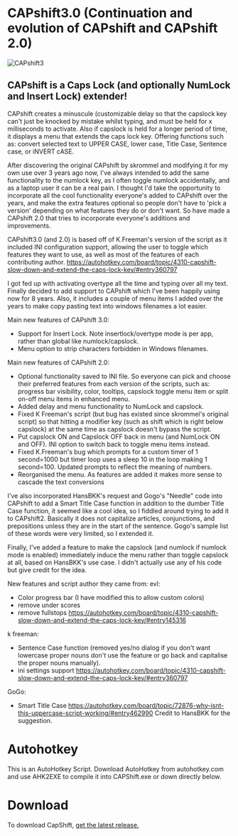 # CAPshift3.0 (Continuation and evolution of CAPshift and CAPshift 2.0)
![CAPshift3](https://user-images.githubusercontent.com/1145722/163673868-b3ae0222-9378-49b9-aa80-ed22e74f540a.png)

## CAPshift is a Caps Lock (and optionally NumLock and Insert Lock) extender!

CAPshift creates a minuscule (customizable delay so that the capslock key can't just be knocked by mistake whilst typing, and must be held for x milliseconds to activate.
Also if capslock is held for a longer period of time, it displays a menu that extends the caps lock key. Offering functions such as: convert selected text to UPPER CASE, lower case, Title Case, Sentence case, or iNVERT cASE.

After discovering the original CAPshift by skrommel and modifying it for my own use over 3 years ago now, I've always intended to add the same functionality to the numlock key, as I often toggle numlock accidentally, and as a laptop user it can be a real pain.
I thought I'd take the opportunity to incorporate all the cool functionality everyone's added to CAPshift over the years, and make the extra features optional so people don't have to 'pick a version' depending on what features they do or don't want. So have made a CAPshift 2.0 that tries to incorporate everyone's additions and improvements.

CAPshift3.0 (and 2.0) is based off of K.Freeman's version of the script as it included INI configuration support, allowing the user to toggle which features they want to use, as well as most of the features of each contributing author.
https://autohotkey.com/board/topic/4310-capshift-slow-down-and-extend-the-caps-lock-key/#entry360797

I got fed up with activating overtype all the time and typing over all my text. Finally decided to add support to CAPshift which I've been happily using now for 8 years. Also, it includes a couple of menu items I added over the years to make copy pasting text into windows filenames a lot easier.

Main new features of CAPshift 3.0:
* Support for Insert Lock. Note insertlock/overtype mode is per app, rather than global like numlock/capslock.
* Menu option to strip characters forbidden in Windows filenames.

Main new features of CAPshift 2.0:
* Optional functionality saved to INI file. So everyone can pick and choose their preferred features from each version of the scripts, such as: progress bar visibility, color, tooltips, capslock toggle menu item or split on-off menu items in enhanced menu.
* Added delay and menu functionality to NumLock and capslock.
* Fixed K Freeman's script (but bug has existed since skrommel's original script) so that hitting a modifier key (such as shift which is right below capslock) at the same time as capslock doesn't bypass the script.
* Put capslock ON and Capslock OFF back in menu (and NumLock ON and OFF). INI option to switch back to toggle menu items instead.
* Fixed K.Freeman's bug which prompts for a custom timer of 1 second=1000 but timer loop uses a sleep 10 in the loop making 1 second=100. Updated prompts to reflect the meaning of numbers.
* Reorganised the menu. As features are added it makes more sense to cascade the text conversions

I've also incorporated HansBKK's request and Gogo's "Needle" code into CAPshift to add a Smart Title Case function in addition to the dumber Title Case function, it seemed like a cool idea, so I fiddled around trying to add it to CAPshift2. Basically it does not capitalize articles, conjunctions, and prepositions unless they are in the start of the sentence. Gogo's sample list of these words were very limited, so I extended it.

Finally, I've added a feature to make the capslock (and numlock if numlock mode is enabled) immediately induce the menu rather than toggle capslock at all, based on HansBKK's use case. I didn't actually use any of his code but give credit for the idea.

New features and script author they came from:
evl:
* Color progress bar (I have modified this to allow custom colors)
* remove under scores
* remove fullstops
https://autohotkey.com/board/topic/4310-capshift-slow-down-and-extend-the-caps-lock-key/#entry145316


k freeman:
* Sentence Case function (removed yes/no dialog if you don't want lowercase proper nouns don't use the feature or go back and capitalise the proper nouns manually).
* ini settings support
https://autohotkey.com/board/topic/4310-capshift-slow-down-and-extend-the-caps-lock-key/#entry360797

GoGo:
* Smart Title Case
https://autohotkey.com/board/topic/72876-why-isnt-this-uppercase-script-working/#entry462990
Credit to HansBKK for the suggestion.

# Autohotkey
This is an AutoHotkey Script. Download AutoHotkey from autohotkey.com and use AHK2EXE to compile it into CAPShift.exe or down directly below.

# Download
To download CapShift, [get the latest release.](https://github.com/nascentt/CapShift/releases/latest/download/CapShift3.exe)
